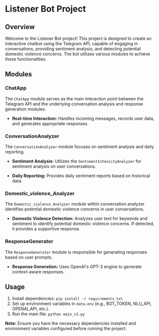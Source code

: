 # Listener Bot Project

## Overview

Welcome to the Listener Bot project! This project is designed to create an interactive chatbot using the Telegram API, capable of engaging in conversations, providing sentiment analysis, and detecting potential domestic violence concerns. The bot utilizes various modules to achieve these functionalities.

## Modules

### ChatApp

The `ChatApp` module serves as the main interaction point between the Telegram API and the underlying conversation analysis and response generation modules.

- **Real-time Interaction:** Handles incoming messages, records user data, and generates appropriate responses.

### ConversationAnalyzer

The `ConversationAnalyzer` module focuses on sentiment analysis and daily reporting.

- **Sentiment Analysis:** Utilizes the `SentimentIntensityAnalyzer` for sentiment analysis on user conversations.

- **Daily Reporting:** Provides daily sentiment reports based on historical data.

### Domestic_violence_Analyzer

The `Domestic_violence_Analyzer` module within conversation analyzer identifies potential domestic violence concerns in user conversations.

- **Domestic Violence Detection:** Analyzes user text for keywords and sentiment to identify potential domestic violence concerns. If detected, it provides a supportive response.

### ResponseGenerator

The `ResponseGenerator` module is responsible for generating responses based on user prompts.

- **Response Generation:** Uses OpenAI's GPT-3 engine to generate context-aware responses.

## Usage

1. Install dependencies: `pip install -r requirements.txt`
2. Set up environment variables in `data.env` (e.g., BOT_TOKEN, NLU_API, OPENAI_API, etc.).
3. Run the main file: `python main_v2.py`

**Note:** Ensure you have the necessary dependencies installed and environment variables configured before running the project.

